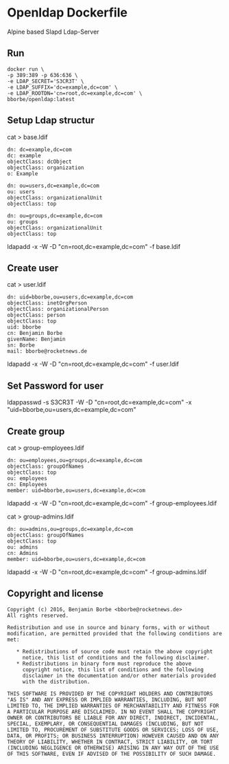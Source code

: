 # Openldap Dockerfile

Alpine based Slapd Ldap-Server

## Run

```
docker run \
-p 389:389 -p 636:636 \
-e LDAP_SECRET='S3CR3T' \
-e LDAP_SUFFIX='dc=example,dc=com' \
-e LDAP_ROOTDN='cn=root,dc=example,dc=com' \
bborbe/openldap:latest
```

## Setup Ldap structur

cat > base.ldif

```
dn: dc=example,dc=com
dc: example
objectClass: dcObject
objectClass: organization
o: Example

dn: ou=users,dc=example,dc=com
ou: users
objectClass: organizationalUnit
objectClass: top

dn: ou=groups,dc=example,dc=com
ou: groups
objectClass: organizationalUnit
objectClass: top
```

ldapadd -x -W -D "cn=root,dc=example,dc=com" -f base.ldif

## Create user

cat > user.ldif

```
dn: uid=bborbe,ou=users,dc=example,dc=com
objectClass: inetOrgPerson
objectClass: organizationalPerson
objectClass: person
objectClass: top
uid: bborbe
cn: Benjamin Borbe
givenName: Benjamin
sn: Borbe
mail: bborbe@rocketnews.de
```

ldapadd -x -W -D "cn=root,dc=example,dc=com" -f user.ldif

## Set Password for user

ldappasswd -s S3CR3T -W -D "cn=root,dc=example,dc=com" -x "uid=bborbe,ou=users,dc=example,dc=com"

## Create group

cat > group-employees.ldif

```
dn: ou=employees,ou=groups,dc=example,dc=com
objectClass: groupOfNames
objectClass: top
ou: employees
cn: Employees
member: uid=bborbe,ou=users,dc=example,dc=com
```

ldapadd -x -W -D "cn=root,dc=example,dc=com" -f group-employees.ldif

cat > group-admins.ldif

```
dn: ou=admins,ou=groups,dc=example,dc=com
objectClass: groupOfNames
objectClass: top
ou: admins
cn: Admins
member: uid=bborbe,ou=users,dc=example,dc=com
```

ldapadd -x -W -D "cn=root,dc=example,dc=com" -f group-admins.ldif


## Copyright and license

    Copyright (c) 2016, Benjamin Borbe <bborbe@rocketnews.de>
    All rights reserved.
    
    Redistribution and use in source and binary forms, with or without
    modification, are permitted provided that the following conditions are
    met:
    
       * Redistributions of source code must retain the above copyright
         notice, this list of conditions and the following disclaimer.
       * Redistributions in binary form must reproduce the above
         copyright notice, this list of conditions and the following
         disclaimer in the documentation and/or other materials provided
         with the distribution.

    THIS SOFTWARE IS PROVIDED BY THE COPYRIGHT HOLDERS AND CONTRIBUTORS
    "AS IS" AND ANY EXPRESS OR IMPLIED WARRANTIES, INCLUDING, BUT NOT
    LIMITED TO, THE IMPLIED WARRANTIES OF MERCHANTABILITY AND FITNESS FOR
    A PARTICULAR PURPOSE ARE DISCLAIMED. IN NO EVENT SHALL THE COPYRIGHT
    OWNER OR CONTRIBUTORS BE LIABLE FOR ANY DIRECT, INDIRECT, INCIDENTAL,
    SPECIAL, EXEMPLARY, OR CONSEQUENTIAL DAMAGES (INCLUDING, BUT NOT
    LIMITED TO, PROCUREMENT OF SUBSTITUTE GOODS OR SERVICES; LOSS OF USE,
    DATA, OR PROFITS; OR BUSINESS INTERRUPTION) HOWEVER CAUSED AND ON ANY
    THEORY OF LIABILITY, WHETHER IN CONTRACT, STRICT LIABILITY, OR TORT
    (INCLUDING NEGLIGENCE OR OTHERWISE) ARISING IN ANY WAY OUT OF THE USE
    OF THIS SOFTWARE, EVEN IF ADVISED OF THE POSSIBILITY OF SUCH DAMAGE.
